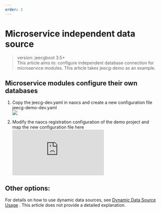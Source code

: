 ```yaml
---
order: 3
---
```


# Microservice independent data source

> version: jeecgboot 3.5+  
> This article aims to: configure independent database connection for microservice modules. This article takes jeecg-demo as an example.

## Microservice modules configure their own databases

1.  Copy the jeecg-dev.yaml in naocs and create a new configuration file jeecg-demo-dev.yaml  
    ![](https://upload.jeecg.com/jeecg/help/jeecgback/images/screenshot_1659779911157.png)

2.  Modify the naocs registration configuration of the demo project and  
    map the new configuration file here  
    ![](https://lfs.k.topthink.com/lfs/4b66fe0cd28161e500775998c04ce125813d2ded9060f7821757f282822945ab.dat)

## Other options:

For details on how to use dynamic data sources, see [Dynamic Data Source Usage](https://help.jeecg.com/java/java/dyndatasource.html) . This article does not provide a detailed explanation.
